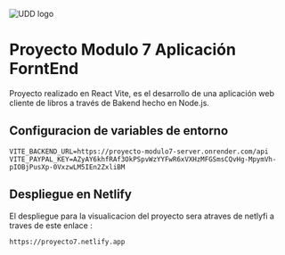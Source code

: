 ![UDD logo](https://github.com/EdduOlv/Proyecto-_Modulo1/assets/156525513/2c9572c9-af59-4edd-a716-f23cc96296b4)

# Proyecto Modulo 7 Aplicación ForntEnd 

Proyecto realizado en React Vite, es el desarrollo de una aplicación web cliente de libros a través de Bakend hecho en Node.js.

## Configuracion de variables de entorno

```
VITE_BACKEND_URL=https://proyecto-modulo7-server.onrender.com/api
VITE_PAYPAL_KEY=AZyAY6khfRAf3OkPSpvWzYYFwR6xVXHzMFGSmsCQvHg-MpymVh-pIOBjPusXp-0VxzwLM5IEn2ZxliBM

```

## Despliegue en Netlify

El despliegue para la visualicacion del proyecto sera atraves de netlyfi a traves de este enlace :

`https://proyecto7.netlify.app`